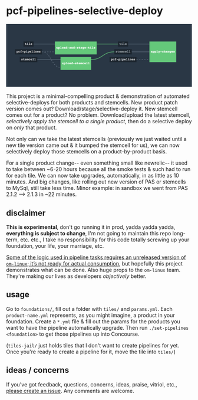 # pcf-pipelines-selective-deploy

![basic minimal compelling product](_assets/simple-pipeline.png)

This project is a minimal-compelling product & demonstration of automated selective-deploys for both products and stemcells. New product patch version comes out? Download/stage/selective-deploy it. New stemcell comes out for a product? No problem. Download/upload the latest stemcell, _selectively apply the stemcell to a single product_, then do a selective deploy on *only* that product.

Not only can we take the latest stemcells (previously we just waited until a new tile version came out & it bumped the stemcell for us), we can now selectively deploy those stemcells on a product-by-product basis.

For a single product change-- even something small like newrelic-- it used to take between ~6-20 hours because all the smoke tests & such had to run for each tile. We can now take upgrades, automatically, in as little as 10 minutes. And big changes, like rolling out new version of PAS or stemcells to MySql, still take less time. Minor example: in sandbox we went from PAS 2.1.2 --> 2.1.3 in ~22 minutes.

## disclaimer

**This is experimental**, don't go running it in prod, yadda yadda yadda, **everything is subject to change**, I'm not going to maintain this repo long-term, etc. etc., I take no responsibility for this code totally screwing up your foundation, your life, your marriage, etc.

[Some of the logic used in pipeline tasks requires an unreleased version of `om-linux`; it’s not ready for actual consumption](https://github.com/pivotal-cf/om/issues/158), but hopefully this project demonstrates what can be done. Also huge props to the `om-linux` team. They're making our lives as developers _objectively_ better.

## usage

Go to `foundations/`, fill out a folder with `tiles/` and `params.yml`. Each `product-name.yml` represents, as you might imagine, a product in your foundation. Create a `*.yml` file & fill out the params for the products you want to have the pipeline automatically upgrade. Then run `./set-pipelines <foundation>` to get those pipelines up into Concourse.

(`tiles-jail/` just holds tiles that I don't want to create pipelines for yet. Once you're ready to create a pipeline for it, move the tile into `tiles/`)

## ideas / concerns

If you've got feedback, questions, concerns, ideas, praise, vitriol, etc., [please create an issue](https://github.com/aegershman/pcf-pipelines-selective-deploy/issues). Any comments are welcome.
